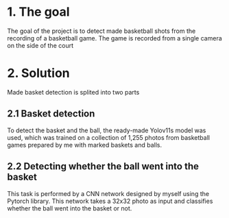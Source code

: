 # 1. The goal
The goal of the project is to detect made basketball shots from the recording of a basketball game. The game is recorded from a single camera on the side of the court
# 2. Solution
Made basket detection is splited into two parts
## 2.1 Basket detection
To detect the basket and the ball, the ready-made Yolov11s model was used, which was
trained on a collection of 1,255 photos from basketball games prepared by me with
marked baskets and balls.
## 2.2 Detecting whether the ball went into the basket
This task is performed by a CNN network designed by myself using the
Pytorch library. This network takes a 32x32 photo as input and classifies whether
the ball went into the basket or not.


